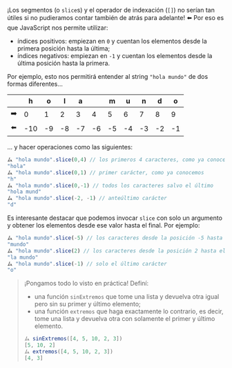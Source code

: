 ¡Los segmentos (o `slice`s) y el operador de indexación (`[]`) no serían tan útiles si no pudieramos contar también de atrás para adelante! :arrow_left: Por eso es que JavaScript nos permite utilizar:

 * índices positivos: empiezan en `0` y cuentan los elementos desde la primera posición hasta la última;
 * índices negativos: empiezan en `-1` y cuentan los elementos desde la última posición hasta la primera.

Por ejemplo, esto nos permitirá entender al string `"hola mundo"` de dos formas diferentes...

<table class="table table-bordered">
<thead>
  <tr>
    <th></th>
    <th>h</th>
    <th>o</th>
    <th>l</th>
    <th>a</th>
    <th></th>
    <th>m</th>
    <th>u</th>
    <th>n</th>
    <th>d</th>
    <th>o</th>
  </tr>
</thead>
<tbody>
  <tr>
    <td>➡️</td>
    <td>0</td>
    <td>1</td>
    <td>2</td>
    <td>3</td>
    <td>4</td>
    <td>5</td>
    <td>6</td>
    <td>7</td>
    <td>8</td>
    <td>9</td>
  </tr>
  <tr>
    <td>⬅️</td>
    <td>-10</td>
    <td>-9</td>
    <td>-8</td>
    <td>-7</td>
    <td>-6</td>
    <td>-5</td>
    <td>-4</td>
    <td>-3</td>
    <td>-2</td>
    <td>-1</td>
  </tr>
</tbody>
</table>


... y hacer operaciones como las siguientes: 

```javascript
ム "hola mundo".slice(0,4) // los primeros 4 caracteres, como ya conocemos
"hola" 
ム "hola mundo".slice(0,1) // primer carácter, como ya conocemos
"h" 
ム "hola mundo".slice(0,-1) // todos los caracteres salvo el último
"hola mund" 
ム "hola mundo".slice(-2, -1) // anteúltimo carácter
"d"
```

Es interesante destacar que podemos invocar `slice` con solo un argumento y obtener los elementos desde ese valor hasta el final. Por ejemplo:

```javascript
ム "hola mundo".slice(-5) // los caracteres desde la posición -5 hasta el final, es decir, los últimos 5 caracteres
"mundo"
ム "hola mundo".slice(2) // los caracteres desde la posición 2 hasta el final
"la mundo"
ム "hola mundo".slice(-1) // solo el último carácter
"o"
```

> ¡Pongamos todo lo visto en práctica! Definí: 
> 
>  * una función `sinExtremos` que tome una lista y devuelva otra igual pero sin su primer y último elemento;
>  * una función `extremos` que haga exactamente lo contrario, es decir, tome una lista y devuelva otra con solamente el primer y último elemento. 
> 
> ```javascript
> ム sinExtremos([4, 5, 10, 2, 3])
> [5, 10, 2]
> ム extremos([4, 5, 10, 2, 3])
> [4, 3]
> ```